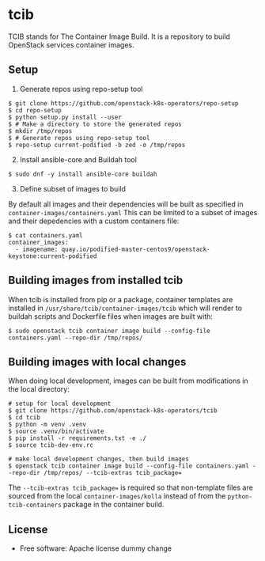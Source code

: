 # tcib

TCIB stands for The Container Image Build.
It is a repository to build OpenStack services container images.

## Setup

1. Generate repos using repo-setup tool
```
$ git clone https://github.com/openstack-k8s-operators/repo-setup
$ cd repo-setup
$ python setup.py install --user
$ # Make a directory to store the generated repos
$ mkdir /tmp/repos
$ # Generate repos using repo-setup tool
$ repo-setup current-podified -b zed -o /tmp/repos
```

2. Install ansible-core and Buildah tool
```
$ sudo dnf -y install ansible-core buildah
```

3. Define subset of images to build

By default all images and their dependencies will be built as specified
in `container-images/containers.yaml` This can be limited to a subset of images
and their depedencies with a custom containers file:

```
$ cat containers.yaml
container_images:
  - imagename: quay.io/podified-master-centos9/openstack-keystone:current-podified
```

## Building images from installed tcib

When tcib is installed from pip or a package, container templates are installed
in `/usr/share/tcib/container-images/tcib` which will render to buildah scripts and Dockerfile files when images are built with:

```
$ sudo openstack tcib container image build --config-file containers.yaml --repo-dir /tmp/repos/
```

## Building images with local changes

When doing local development, images can be built from modifications in the
local directory:

```
# setup for local development
$ git clone https://github.com/openstack-k8s-operators/tcib
$ cd tcib
$ python -m venv .venv
$ source .venv/bin/activate
$ pip install -r requirements.txt -e ./
$ source tcib-dev-env.rc

# make local development changes, then build images
$ openstack tcib container image build --config-file containers.yaml --repo-dir /tmp/repos/ --tcib-extras tcib_package=
```

The `--tcib-extras tcib_package=` is required so that non-template files are sourced from the local `container-images/kolla` instead of from the `python-tcib-containers` package in the container build.

## License

* Free software: Apache license
dummy change
